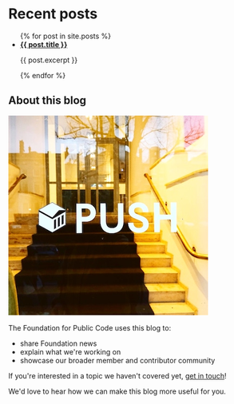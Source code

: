 
# Recent posts

<ul>
  {% for post in site.posts %}
    <li>
      <a href="{{ post.url }}"><b>{{ post.title }}</b></a>
      <p>{{ post.excerpt }}</p>
    </li>
  {% endfor %}
 </ul>
 
 
## About this blog

![Our frontdoor](/assets/frontdoor-2019-05-07-small.jpg)

The Foundation for Public Code uses this blog to:

* share Foundation news
* explain what we're working on
* showcase our broader member and contributor community

If you're interested in a topic we haven't covered yet, [get in touch](https://about.publiccode.net/organization/contact-details.html)!

We'd love to hear how we can make this blog more useful for you.
